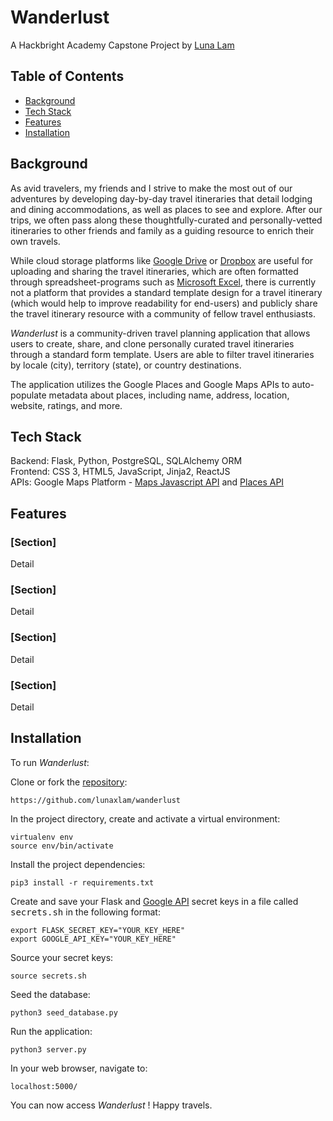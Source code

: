 # **Wanderlust**
A Hackbright Academy Capstone Project by [Luna Lam](https://github.com/lunaxlam)

## **Table of Contents**
* [Background](https://github.com/lunaxlam/wanderlust-travel-planner#background)
* [Tech Stack](https://github.com/lunaxlam/wanderlust-travel-planner#tech-stack) 
* [Features](https://github.com/lunaxlam/wanderlust-travel-planner#features)
* [Installation](https://github.com/lunaxlam/wanderlust-travel-planner#installation)

## **Background**
As avid travelers, my friends and I strive to make the most out of our adventures by developing day-by-day travel itineraries that detail lodging and dining accommodations, as well as places to see and explore. After our trips, we often pass along these thoughtfully-curated and personally-vetted itineraries to other friends and family as a guiding resource to enrich their own travels. 

While cloud storage platforms like [Google Drive](https://drive.google.com/) or [Dropbox](https://www.dropbox.com/) are useful for uploading and sharing the travel itineraries, which are often formatted through spreadsheet-programs such as [Microsoft Excel](https://www.microsoft.com/en-us/microsoft-365/excel), there is currently not a platform that provides a standard template design for a travel itinerary (which would help to improve readability for end-users) and publicly share the travel itinerary resource with a community of fellow travel enthusiasts. 

*Wanderlust* is a community-driven travel planning application that allows users to create, share, and clone personally curated travel itineraries through a standard form template. Users are able to filter travel itineraries by locale (city), territory (state), or country destinations.

The application utilizes the Google Places and Google Maps APIs to auto-populate metadata about places, including name, address, location, website, ratings, and more.

## **Tech Stack**
Backend: Flask, Python, PostgreSQL, SQLAlchemy ORM<br />
Frontend: CSS 3, HTML5, JavaScript, Jinja2, ReactJS<br/> 
APIs: Google Maps Platform - [Maps Javascript API](https://developers.google.com/maps/documentation/javascript/) and [Places API](https://developers.google.com/maps/documentation/places/web-service)

## **Features**
### [Section]
Detail <br />

### [Section]
Detail <br />

### [Section]
Detail <br /> 

### [Section]
Detail <br /> 

## **Installation**
To run *Wanderlust*: <br />

Clone or fork the [repository](https://github.com/lunaxlam/wanderlust):

```
https://github.com/lunaxlam/wanderlust
```

In the project directory, create and activate a virtual environment:
```
virtualenv env
source env/bin/activate
```

Install the project dependencies:
```
pip3 install -r requirements.txt
```

Create and save your Flask and [Google API](https://developers.google.com/maps/get-started) secret keys in a file called <kbd>secrets.sh</kbd> in the following format:
```
export FLASK_SECRET_KEY="YOUR_KEY_HERE"
export GOOGLE_API_KEY="YOUR_KEY_HERE"
```

Source your secret keys:
```
source secrets.sh
```

Seed the database:
```
python3 seed_database.py
```

Run the application:
```
python3 server.py
```

In your web browser, navigate to:
```
localhost:5000/
```
You can now access *Wanderlust* ! Happy travels.